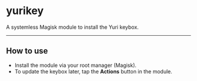 # yurikey
A systemless Magisk module to install the Yuri keybox.

---

## How to use

- Install the module via your root manager (Magisk).
- To update the keybox later, tap the **Actions** button in the module.
